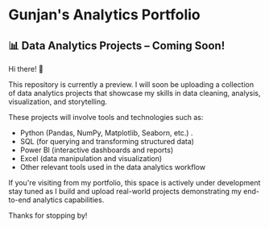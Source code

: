  # ______________Gunjan's Analytics Portfolio______________

## 📊 Data Analytics Projects – Coming Soon!

Hi there! 👋 

This repository is currently a preview. I will soon be uploading a collection of data analytics projects that showcase my skills in data cleaning, analysis, visualization, and storytelling. 

These projects will involve tools and technologies such as: 
* Python (Pandas, NumPy, Matplotlib, Seaborn, etc.) .
* SQL (for querying and transforming structured data) 
* Power Bl (interactive dashboards and reports) 
* Excel (data manipulation and visualization) 
* Other relevant tools used in the data analytics workflow
  
If you're visiting from my portfolio, this space is actively under development stay tuned as I build and upload real-world projects demonstrating my end-to-end analytics capabilities.

Thanks for stopping by!
